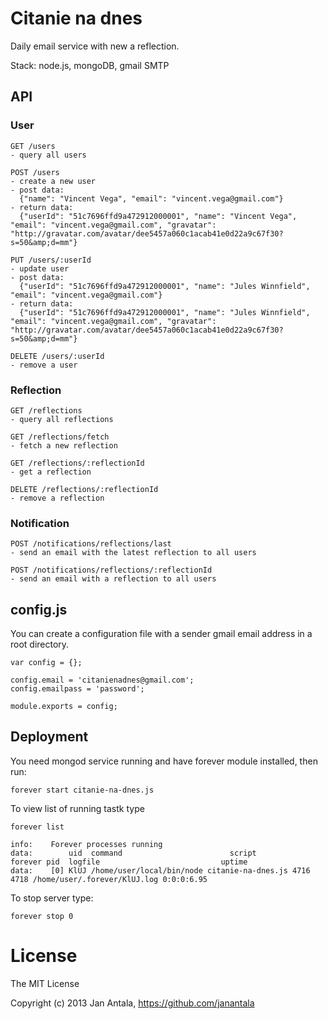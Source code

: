 # Citanie na dnes

Daily email service with new a reflection.

Stack: node.js, mongoDB, gmail SMTP

## API

### User

    GET /users
    - query all users

    POST /users
    - create a new user
    - post data: 
      {"name": "Vincent Vega", "email": "vincent.vega@gmail.com"}
    - return data: 
      {"userId": "51c7696ffd9a472912000001", "name": "Vincent Vega", "email": "vincent.vega@gmail.com", "gravatar": "http://gravatar.com/avatar/dee5457a060c1acab41e0d22a9c67f30?s=50&amp;d=mm"}

    PUT /users/:userId
    - update user
    - post data: 
      {"userId": "51c7696ffd9a472912000001", "name": "Jules Winnfield", "email": "vincent.vega@gmail.com"}
    - return data: 
      {"userId": "51c7696ffd9a472912000001", "name": "Jules Winnfield", "email": "vincent.vega@gmail.com", "gravatar": "http://gravatar.com/avatar/dee5457a060c1acab41e0d22a9c67f30?s=50&amp;d=mm"}

    DELETE /users/:userId
    - remove a user

### Reflection

    GET /reflections
    - query all reflections

    GET /reflections/fetch
    - fetch a new reflection

    GET /reflections/:reflectionId
    - get a reflection

    DELETE /reflections/:reflectionId
    - remove a reflection

### Notification

    POST /notifications/reflections/last
    - send an email with the latest reflection to all users

    POST /notifications/reflections/:reflectionId
    - send an email with a reflection to all users


## config.js

You can create a configuration file with a sender gmail email address in a root directory.

    var config = {};
    
    config.email = 'citanienadnes@gmail.com';
    config.emailpass = 'password';
    
    module.exports = config;

## Deployment

You need mongod service running and have forever module installed, then run:

    forever start citanie-na-dnes.js 

To view list of running tastk type

    forever list

    info:    Forever processes running
    data:        uid  command                        script             forever pid  logfile                           uptime     
    data:    [0] KlUJ /home/user/local/bin/node citanie-na-dnes.js 4716    4718 /home/user/.forever/KlUJ.log 0:0:0:6.95


To stop server type:

    forever stop 0

# License

The MIT License

Copyright (c) 2013 Jan Antala, https://github.com/janantala
